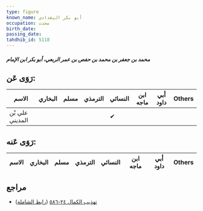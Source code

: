 ```yaml
---
type: figure
known_name: أبو بكر البغدادي
occupation: محدث
birth_date:
passing_date:
tahdhib_id: 5118
---
```

##### محمد بن جعفر بن محمد بن حفص بن عمر الربعي، أبو بكر ابن الإمام

## رَوَى عَن:
| الاسم           | البخاري | مسلم | الترمذي | النسائي | ابن ماجه | أبي داود | Others |
| --------------- | ------- | ---- | ------- | ------- | -------- | -------- | ------ |
| علي بْن المديني |         |      |         | ✔       |          |          |        |
## رَوَى عَنه:
| الاسم | البخاري | مسلم | الترمذي | النسائي | ابن ماجه | أبي داود | Others |
| ----- | ------- | ---- | ------- | ------- | -------- | -------- | ------ |
## مراجع
- [تهذيب الكمال ٢٤-٥٨٦](obsidian://open?vault=Tahdhib-al-Kamal&file=Figures/٥١١٨-محمد%20بن%20جعفر%20بن%20محمد%20بن%20حفص%20بن%20عمر%20الربعي،%20أبو%20بكر%20ابن%20الإمام) ([رابط الشاملة](https://shamela.ws/book/3722/13098))